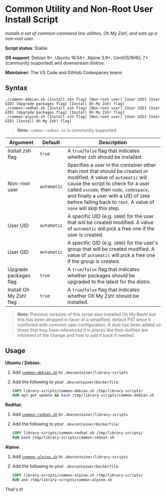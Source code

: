 # Common Utility and Non-Root User Install Script

*Installs a set of common command line utilities, Oh My Zsh!, and sets up a non-root user.*

**Script status**: Stable

**OS support**: Debian 9+, Ubuntu 16.04+, Alpine 3.9+, CentOS/RHEL 7+ (community supported) and downstream distros.

**Maintainer:** The VS Code and GitHub Codespaces teams

## Syntax

```text
./common-debian.sh [Install zsh flag] [Non-root user] [User UID] [User GID] [Upgrade packages flag] [Install Oh My Zsh! flag]
./common-redhat.sh [Install zsh flag] [Non-root user] [User UID] [User GID] [Upgrade packages flag] [Install Oh My Zsh! flag]
./common-alpine.sh [Install zsh flag] [Non-root user] [User UID] [User GID] [Install Oh My Zsh! flag]
```

> **Note:** `common-redhat.sh` is community supported.

|Argument|Default|Description|
|--------|-------|-----------|
|Install zsh flag|`true`| A `true`/`false` flag that indicates whether zsh should be installed. |
|Non-root user|`automatic`| Specifies a user in the container other than root that should be created or modified. A value of `automatic` will cause the script to check for a user called `vscode`, then `node`, `codespace`, and finally a user with a UID of `1000` before falling back to `root`. A value of `none` will skip this step. |
|User UID|`automatic`| A specific UID (e.g. `1000`) for the user that will be created modified. A value of `automatic` will pick a free one if the user is created. |
|User GID|`automatic`| A specific GID (e.g. `1000`) for the user's group that will be created modified. A value of `automatic` will pick a free one if the group is created. |
| Upgrade packages flag | `true` | A `true`/`false` flag that indicates whether packages should be upgraded to the latest for the distro. |
| Install Oh My Zsh! flag | `true` | A `true`/`false` flag that indicates whether Oh My Zsh! should be installed. |

> **Note:** Previous versions of this script also installed Oh My Bash! but this has been dropped in favor of a simplified, default PS1 since it conflicted with common user configuration. A stub has been added so those that may have referenced it in places like their dotfiles are informed of the change and how to add it back if needed.

## Usage

**Ubuntu / Debian:**

1. Add [`common-debian.sh`](../common-debian.sh) to `.devcontainer/library-scripts`

2. Add the following to your `.devcontainer/Dockerfile`:

    ```Dockerfile
    COPY library-scripts/common-debian.sh /tmp/library-scripts/
    RUN apt-get update && bash /tmp/library-scripts/common-debian.sh
    ```

**RedHat:**

1. Add [`common-redhat.sh`](../common-redhat.sh) to `.devcontainer/library-scripts`

2. Add the following to your `.devcontainer/Dockerfile`:

    ```Dockerfile
    COPY library-scripts/common-redhat.sh /tmp/library-scripts/
    RUN bash /tmp/library-scripts/common-redhat.sh

**Alpine:**

1. Add [`common-alpine.sh`](../common-alpine.sh) to `.devcontainer/library-scripts`

2. Add the following to your `.devcontainer/Dockerfile`:

    ```Dockerfile
    COPY library-scripts/common-alpine.sh /tmp/library-scripts/
    RUN ash /tmp/library-scripts/common-alpine.sh

That's it!